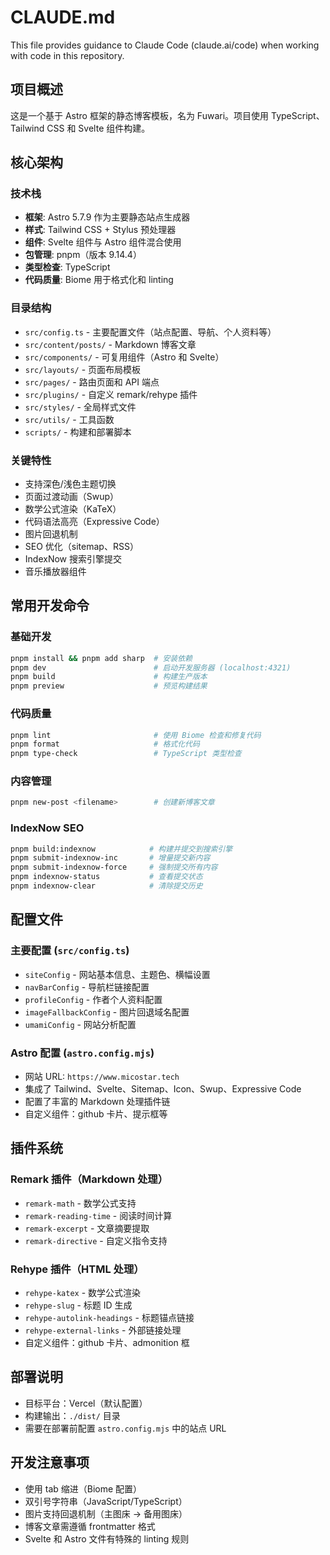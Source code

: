 # CLAUDE.md

This file provides guidance to Claude Code (claude.ai/code) when working with code in this repository.

## 项目概述

这是一个基于 Astro 框架的静态博客模板，名为 Fuwari。项目使用 TypeScript、Tailwind CSS 和 Svelte 组件构建。

## 核心架构

### 技术栈
- **框架**: Astro 5.7.9 作为主要静态站点生成器
- **样式**: Tailwind CSS + Stylus 预处理器
- **组件**: Svelte 组件与 Astro 组件混合使用
- **包管理**: pnpm（版本 9.14.4）
- **类型检查**: TypeScript
- **代码质量**: Biome 用于格式化和 linting

### 目录结构
- `src/config.ts` - 主要配置文件（站点配置、导航、个人资料等）
- `src/content/posts/` - Markdown 博客文章
- `src/components/` - 可复用组件（Astro 和 Svelte）
- `src/layouts/` - 页面布局模板
- `src/pages/` - 路由页面和 API 端点
- `src/plugins/` - 自定义 remark/rehype 插件
- `src/styles/` - 全局样式文件
- `src/utils/` - 工具函数
- `scripts/` - 构建和部署脚本

### 关键特性
- 支持深色/浅色主题切换
- 页面过渡动画（Swup）
- 数学公式渲染（KaTeX）
- 代码语法高亮（Expressive Code）
- 图片回退机制
- SEO 优化（sitemap、RSS）
- IndexNow 搜索引擎提交
- 音乐播放器组件

## 常用开发命令

### 基础开发
```bash
pnpm install && pnpm add sharp  # 安装依赖
pnpm dev                        # 启动开发服务器 (localhost:4321)
pnpm build                      # 构建生产版本
pnpm preview                    # 预览构建结果
```

### 代码质量
```bash
pnpm lint                       # 使用 Biome 检查和修复代码
pnpm format                     # 格式化代码
pnpm type-check                 # TypeScript 类型检查
```

### 内容管理
```bash
pnpm new-post <filename>        # 创建新博客文章
```

### IndexNow SEO
```bash
pnpm build:indexnow            # 构建并提交到搜索引擎
pnpm submit-indexnow-inc       # 增量提交新内容
pnpm submit-indexnow-force     # 强制提交所有内容
pnpm indexnow-status           # 查看提交状态
pnpm indexnow-clear            # 清除提交历史
```

## 配置文件

### 主要配置 (`src/config.ts`)
- `siteConfig` - 网站基本信息、主题色、横幅设置
- `navBarConfig` - 导航栏链接配置
- `profileConfig` - 作者个人资料配置
- `imageFallbackConfig` - 图片回退域名配置
- `umamiConfig` - 网站分析配置

### Astro 配置 (`astro.config.mjs`)
- 网站 URL: `https://www.micostar.tech`
- 集成了 Tailwind、Svelte、Sitemap、Icon、Swup、Expressive Code
- 配置了丰富的 Markdown 处理插件链
- 自定义组件：github 卡片、提示框等

## 插件系统

### Remark 插件（Markdown 处理）
- `remark-math` - 数学公式支持
- `remark-reading-time` - 阅读时间计算
- `remark-excerpt` - 文章摘要提取
- `remark-directive` - 自定义指令支持

### Rehype 插件（HTML 处理）
- `rehype-katex` - 数学公式渲染
- `rehype-slug` - 标题 ID 生成
- `rehype-autolink-headings` - 标题锚点链接
- `rehype-external-links` - 外部链接处理
- 自定义组件：github 卡片、admonition 框

## 部署说明

- 目标平台：Vercel（默认配置）
- 构建输出：`./dist/` 目录
- 需要在部署前配置 `astro.config.mjs` 中的站点 URL

## 开发注意事项

- 使用 tab 缩进（Biome 配置）
- 双引号字符串（JavaScript/TypeScript）
- 图片支持回退机制（主图床 -> 备用图床）
- 博客文章需遵循 frontmatter 格式
- Svelte 和 Astro 文件有特殊的 linting 规则